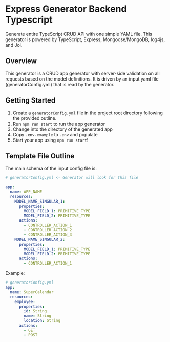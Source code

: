 # Express Generator Backend Typescript
Generate entire TypeScript CRUD API with one simple YAML file.
This generator is powered by TypeScript, Express, Mongoose/MongoDB, log4js, and Joi.

## Overview
This generator is a CRUD app generator with server-side validation on all requests based on the model definitions.  It is driven by an input yaml file (generatorConfig.yml) that is read by the generator. 

## Getting Started
1. Create a `generatorConfig.yml` file in the project root directory following the provided outline.
2. Run `npm run start` to run the app generator
3. Change into the directory of the generated app
4. Copy `.env-example` to `.env` and populate
5. Start your app using `npm run start`!

## Template File Outline
The main schema of the input config file is:
```yaml
# generatorConfig.yml <- Generator will look for this file

app:
  name: APP_NAME
  resources:
    MODEL_NAME_SINGULAR_1:
      properties:
        MODEL_FIELD_1: PRIMITIVE_TYPE
        MODEL_FIELD_2: PRIMITIVE_TYPE
      actions:
        - CONTROLLER_ACTION_1
        - CONTROLLER_ACTION_2
        - CONTROLLER_ACTION_3
    MODEL_NAME_SINGULAR_2:
      properties:
        MODEL_FIELD_1: PRIMITIVE_TYPE
        MODEL_FIELD_2: PRIMITIVE_TYPE
      actions:
        - CONTROLLER_ACTION_1
```

Example:
```yaml
# generatorConfig.yml
app:
  name: SuperCalendar
  resources:
    employee:
      properties:
        id: String
        name: String
        location: String
      actions:
        - GET
        - POST
```
